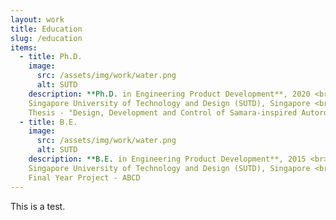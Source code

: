 ```yaml
---
layout: work
title: Education
slug: /education
items:
  - title: Ph.D.
    image:
      src: /assets/img/work/water.png
      alt: SUTD
    description: **Ph.D. in Engineering Product Development**, 2020 <br>
    Singapore University of Technology and Design (SUTD), Singapore <br>
    Thesis - "Design, Development and Control of Samara-inspired Autorotating Wings for Aerial Payload Deployment"
  - title: B.E.
    image:
      src: /assets/img/work/water.png
      alt: SUTD
    description: **B.E. in Engineering Product Development**, 2015 <br>
    Singapore University of Technology and Design (SUTD), Singapore <br>
    Final Year Project - ABCD
---
```

This is a test.
<br />
<br />
